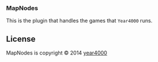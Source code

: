 ### MapNodes ###

This is the plugin that handles the games that `Year4000` runs.

## License ##
MapNodes is copyright &copy; 2014 [year4000](https://www.year4000.net/)